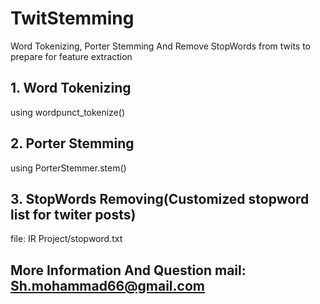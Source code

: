 # TwitStemming
Word Tokenizing, Porter Stemming And Remove StopWords from twits to prepare for feature extraction


## 1. Word Tokenizing
using wordpunct_tokenize()

## 2. Porter Stemming
using PorterStemmer.stem()

## 3. StopWords Removing(Customized stopword list for twiter posts)
file: IR Project/stopword.txt

## More Information And Question mail: Sh.mohammad66@gmail.com
